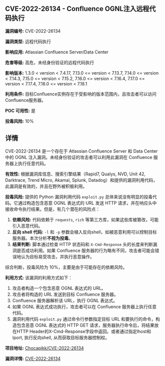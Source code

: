 ## CVE-2022-26134 - Confluence OGNL注入远程代码执行

**漏洞编号:** CVE-2022-26134

**漏洞类型:** 远程代码执行

**影响应用:** Atlassian Confluence Server/Data Center

**危害等级:** 高危，未经身份验证的远程代码执行

**影响版本:** 1.3.0 < version < 7.4.17, 7.13.0 <= version < 7.13.7, 7.14.0 <= version < 7.14.3, 7.15.0 <= version < 7.15.2, 7.16.0 <= version < 7.16.4, 7.17.0 <= version < 7.17.4, 7.18.0 <= version < 7.18.1

**利用条件:** 目标Confluence实例存在于受影响的版本范围内，且攻击者可以访问Confluence服务器。

**POC 可用性:** 是

**投毒风险:** 10%

## 详情

CVE-2022-26134 是一个存在于 Atlassian Confluence Server 和 Data Center 中的 OGNL 注入漏洞。未经身份验证的攻击者可以利用此漏洞在 Confluence 服务器上执行任意代码。

**有效性:**
根据漏洞库信息、搜索引擎结果（Rapid7, Qualys, NVD, Unit 42, Darktrace, Trend Micro, Akamai, Splunk, Datadog）和提供的漏洞利用代码，此漏洞是有效的，并且在野外被积极利用。

**投毒风险:**
提供的 Python 漏洞利用代码 `exploit.py` 总体来说没有明显的投毒代码。它通过构造包含恶意 OGNL 表达式的 URL 发送 HTTP 请求，并在响应头中接收命令执行结果。但是，有几个潜在的风险点：

1.  **依赖风险:** 代码依赖于 `requests`, `rich` 等第三方库，如果这些库被篡改，可能引入恶意代码。
2.  **反向 shell 代码:**  `-l` 和 `-p` 参数会植入反向shell，如被恶意利用可以控制目标服务器。本次分析**不视为投毒**。
3.  **结果判断:**  脚本通过检查 HTTP 状态码和 `X-Cmd-Response` 头的长度来判断漏洞是否成功利用。如果 Confluence 服务器的行为略有不同，攻击者可能会错误地认为目标易受攻击，并执行恶意操作。

综合判断，投毒风险为 10%，主要是由于可能存在的依赖风险。

**利用方式:**
该漏洞的利用方式如下：

1.  攻击者构造一个包含恶意 OGNL 表达式的 URL。
2.  攻击者将构造的 URL 发送到目标 Confluence 服务器。
3.  Confluence 服务器解析该 URL，执行 OGNL 表达式。
4.  如果 OGNL 表达式成功执行，攻击者可以在 Confluence 服务器上执行任意代码。
5.  漏洞利用代码 `exploit.py` 通过命令行参数指定目标 URL 和要执行的命令，构造包含恶意 OGNL 表达式的 HTTP GET 请求，服务器执行命令后，将结果放在HTTP Header的X-Cmd-Response字段中返回。或者通过指定lhost和lport, 执行反向shell, 从而获取目标服务器控制权。

**项目地址:** [Chocapikk/CVE-2022-26134](https://github.com/Chocapikk/CVE-2022-26134)

**漏洞详情:** [CVE-2022-26134](https://nvd.nist.gov/vuln/detail/CVE-2022-26134)
